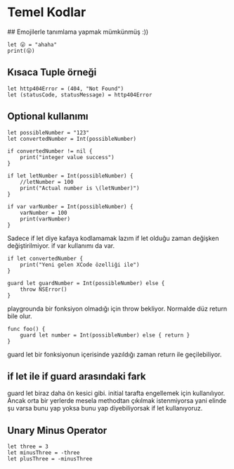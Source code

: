 # Temel Kodlar

## Emojilerle tanımlama yapmak mümkünmüş :))

```
let 😛 = "ahaha"
print(😛)
```

## Kısaca Tuple örneği

```
let http404Error = (404, "Not Found")
let (statusCode, statusMessage) = http404Error
```

## Optional kullanımı

```
let possibleNumber = "123"
let convertedNumber = Int(possibleNumber)

if convertedNumber != nil {
    print("integer value success")
}

if let letNumber = Int(possibleNumber) {
    //letNumber = 100
    print("Actual number is \(letNumber)")
}

if var varNumber = Int(possibleNumber) {
    varNumber = 100
    print(varNumber)
}
```
Sadece if let diye kafaya kodlamamak lazım if let olduğu zaman değişken değiştirilmiyor. if var kullanımı da var.

```
if let convertedNumber {
    print("Yeni gelen XCode özelliği ile")
}

guard let guardNumber = Int(possibleNumber) else {
    throw NSError()
}
```
playgrounda bir fonksiyon olmadığı için throw bekliyor. Normalde düz return bile olur.
```
func foo() {
    guard let number = Int(possibleNumber) else { return }
}
```
guard let bir fonksiyonun içerisinde yazıldığı zaman return ile geçilebiliyor.

## if let ile if guard arasındaki fark

guard let biraz daha ön kesici gibi. initial tarafta engellemek için kullanılıyor. Ancak orta bir yerlerde mesela methodtan çıkılmak istenmiyorsa yani elinde şu varsa bunu yap yoksa bunu yap diyebiliyorsak if let kullanıyoruz.

## Unary Minus Operator

```
let three = 3
let minusThree = -three
let plusThree = -minusThree
```

